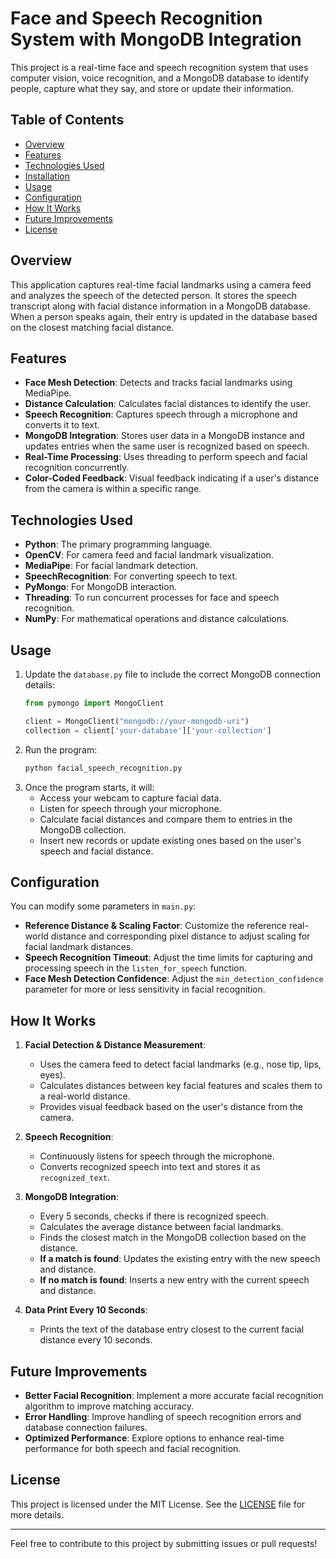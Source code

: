 # Face and Speech Recognition System with MongoDB Integration

This project is a real-time face and speech recognition system that uses computer vision, voice recognition, and a MongoDB database to identify people, capture what they say, and store or update their information.

## Table of Contents
- [Overview](#overview)
- [Features](#features)
- [Technologies Used](#technologies-used)
- [Installation](#installation)
- [Usage](#usage)
- [Configuration](#configuration)
- [How It Works](#how-it-works)
- [Future Improvements](#future-improvements)
- [License](#license)

## Overview
This application captures real-time facial landmarks using a camera feed and analyzes the speech of the detected person. It stores the speech transcript along with facial distance information in a MongoDB database. When a person speaks again, their entry is updated in the database based on the closest matching facial distance.

## Features
- **Face Mesh Detection**: Detects and tracks facial landmarks using MediaPipe.
- **Distance Calculation**: Calculates facial distances to identify the user.
- **Speech Recognition**: Captures speech through a microphone and converts it to text.
- **MongoDB Integration**: Stores user data in a MongoDB instance and updates entries when the same user is recognized based on speech.
- **Real-Time Processing**: Uses threading to perform speech and facial recognition concurrently.
- **Color-Coded Feedback**: Visual feedback indicating if a user's distance from the camera is within a specific range.

## Technologies Used
- **Python**: The primary programming language.
- **OpenCV**: For camera feed and facial landmark visualization.
- **MediaPipe**: For facial landmark detection.
- **SpeechRecognition**: For converting speech to text.
- **PyMongo**: For MongoDB interaction.
- **Threading**: To run concurrent processes for face and speech recognition.
- **NumPy**: For mathematical operations and distance calculations.

## Usage
1. Update the `database.py` file to include the correct MongoDB connection details:
    ```python
    from pymongo import MongoClient

    client = MongoClient("mongodb://your-mongodb-uri")
    collection = client['your-database']['your-collection']
    ```
2. Run the program:
    ```bash
    python facial_speech_recognition.py
    ```
3. Once the program starts, it will:
   - Access your webcam to capture facial data.
   - Listen for speech through your microphone.
   - Calculate facial distances and compare them to entries in the MongoDB collection.
   - Insert new records or update existing ones based on the user's speech and facial distance.

## Configuration
You can modify some parameters in `main.py`:
- **Reference Distance & Scaling Factor**: Customize the reference real-world distance and corresponding pixel distance to adjust scaling for facial landmark distances.
- **Speech Recognition Timeout**: Adjust the time limits for capturing and processing speech in the `listen_for_speech` function.
- **Face Mesh Detection Confidence**: Adjust the `min_detection_confidence` parameter for more or less sensitivity in facial recognition.

## How It Works
1. **Facial Detection & Distance Measurement**:
   - Uses the camera feed to detect facial landmarks (e.g., nose tip, lips, eyes).
   - Calculates distances between key facial features and scales them to a real-world distance.
   - Provides visual feedback based on the user's distance from the camera.

2. **Speech Recognition**:
   - Continuously listens for speech through the microphone.
   - Converts recognized speech into text and stores it as `recognized_text`.

3. **MongoDB Integration**:
   - Every 5 seconds, checks if there is recognized speech.
   - Calculates the average distance between facial landmarks.
   - Finds the closest match in the MongoDB collection based on the distance.
   - **If a match is found**: Updates the existing entry with the new speech and distance.
   - **If no match is found**: Inserts a new entry with the current speech and distance.

4. **Data Print Every 10 Seconds**:
   - Prints the text of the database entry closest to the current facial distance every 10 seconds.

## Future Improvements
- **Better Facial Recognition**: Implement a more accurate facial recognition algorithm to improve matching accuracy.
- **Error Handling**: Improve handling of speech recognition errors and database connection failures.
- **Optimized Performance**: Explore options to enhance real-time performance for both speech and facial recognition.

## License
This project is licensed under the MIT License. See the [LICENSE](LICENSE) file for more details.

---

Feel free to contribute to this project by submitting issues or pull requests!

